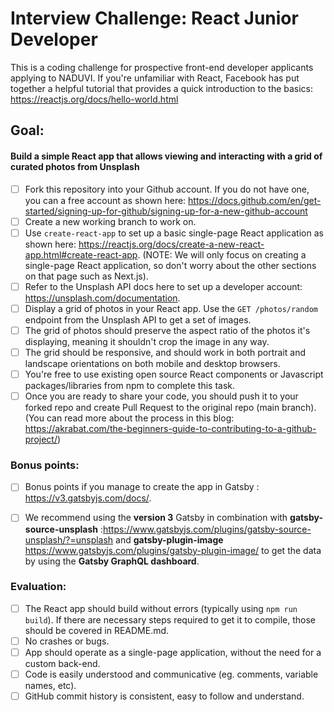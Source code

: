 # Interview Challenge: React Junior Developer

This is a coding challenge for prospective front-end developer applicants applying to NADUVI. If you're unfamiliar with React, Facebook has put together a helpful tutorial that provides a quick introduction to the basics: https://reactjs.org/docs/hello-world.html

## Goal:

#### Build a simple React app that allows viewing and interacting with a grid of curated photos from Unsplash

- [ ] Fork this repository into your Github account. If you do not have one, you can a free account as shown here: https://docs.github.com/en/get-started/signing-up-for-github/signing-up-for-a-new-github-account
- [ ] Create a new working branch to work on.
- [ ] Use `create-react-app` to set up a basic single-page React application as shown here: https://reactjs.org/docs/create-a-new-react-app.html#create-react-app. (NOTE: We will only focus on creating a single-page React application, so don't worry about the other sections on that page such as Next.js).
- [ ] Refer to the Unsplash API docs here to set up a developer account: https://unsplash.com/documentation.
- [ ] Display a grid of photos in your React app. Use the `GET /photos/random` endpoint from the Unsplash API to get a set of images.
- [ ] The grid of photos should preserve the aspect ratio of the photos it's displaying, meaning it shouldn't crop the image in any way.
- [ ] The grid should be responsive, and should work in both portrait and landscape orientations on both mobile and desktop browsers.
- [ ] You're free to use existing open source React components or Javascript packages/libraries from npm to complete this task.
- [ ] Once you are ready to share your code, you should push it to your forked repo and create Pull Request to the original repo (main branch). (You can read more about the process in this blog: https://akrabat.com/the-beginners-guide-to-contributing-to-a-github-project/)

### Bonus points: 
- [ ] Bonus points if you manage to create the app in Gatsby : https://v3.gatsbyjs.com/docs/.
- [ ]  We recommend using the **version 3** Gatsby in combination with **gatsby-source-unsplash** :https://www.gatsbyjs.com/plugins/gatsby-source-unsplash/?=unsplash and **gatsby-plugin-image** https://www.gatsbyjs.com/plugins/gatsby-plugin-image/ to get the data by using the **Gatsby GraphQL dashboard**. 


### Evaluation:
- [ ] The React app should build without errors (typically using `npm run build`). If there are necessary steps required to get it to compile, those should be covered in README.md.
- [ ] No crashes or bugs.
- [ ] App should operate as a single-page application, without the need for a custom back-end.
- [ ] Code is easily understood and communicative (eg. comments, variable names, etc).
- [ ] GitHub commit history is consistent, easy to follow and understand.
